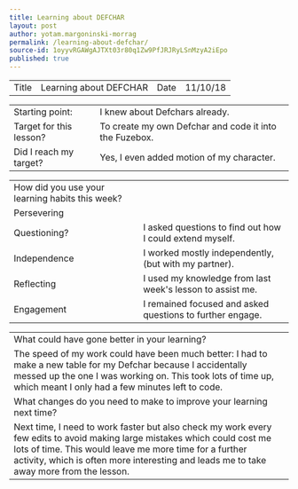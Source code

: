 ```yaml
---
title: Learning about DEFCHAR
layout: post
author: yotam.margoninski-morrag
permalink: /learning-about-defchar/
source-id: 1oyyvRGAWgAJTXt03r80q1Zw9PfJRJRyLSnMzyA2iEpo
published: true
---
```

<table>
  <tr>
    <td>Title</td>
    <td>Learning about DEFCHAR</td>
    <td>Date</td>
    <td>11/10/18</td>
  </tr>
</table>


<table>
  <tr>
    <td>Starting point:</td>
    <td>I knew about Defchars already.</td>
  </tr>
  <tr>
    <td>Target for this lesson?</td>
    <td>To create my own Defchar and code it into the Fuzebox.</td>
  </tr>
  <tr>
    <td>Did I reach my target? </td>
    <td>Yes, I even added motion of my character.</td>
  </tr>
</table>


<table>
  <tr>
    <td>How did you use your learning habits this week?</td>
    <td></td>
  </tr>
  <tr>
    <td>Persevering</td>
    <td></td>
  </tr>
  <tr>
    <td>Questioning?</td>
    <td>I asked questions to find out how I could extend myself.</td>
  </tr>
  <tr>
    <td>Independence</td>
    <td>I worked mostly independently, (but with my partner).</td>
  </tr>
  <tr>
    <td>Reflecting</td>
    <td>I used my knowledge from last week's lesson to assist me.</td>
  </tr>
  <tr>
    <td>Engagement</td>
    <td>I remained focused and asked questions to further engage.</td>
  </tr>
</table>


<table>
  <tr>
    <td>What could have gone better in your learning?</td>
    <td></td>
  </tr>
  <tr>
    <td>The speed of my work could have been much better: I had to make a new table for my Defchar because I accidentally messed up the one I was working on. This took lots of time up, which meant I only had a few minutes left to code.</td>
    <td></td>
  </tr>
  <tr>
    <td>What changes do you need to make to improve your learning next time?</td>
    <td></td>
  </tr>
  <tr>
    <td>Next time, I need to work faster but also check my work every few edits to avoid making large mistakes which could cost me lots of time. This would leave me more time for a further activity, which is often more interesting and leads me to take away more from the lesson.</td>
    <td></td>
  </tr>
</table>


